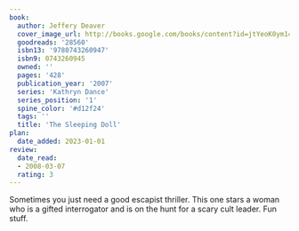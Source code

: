 ```yaml
---
book:
  author: Jeffery Deaver
  cover_image_url: http://books.google.com/books/content?id=jtYeoK0ym14C&printsec=frontcover&img=1&zoom=1&edge=curl&source=gbs_api
  goodreads: '28560'
  isbn13: '9780743260947'
  isbn9: 0743260945
  owned: ''
  pages: '428'
  publication_year: '2007'
  series: 'Kathryn Dance'
  series_position: '1'
  spine_color: '#d12f24'
  tags: ''
  title: 'The Sleeping Doll'
plan:
  date_added: 2023-01-01
review:
  date_read:
  - 2008-03-07
  rating: 3
---
```

Sometimes you just need a good escapist thriller. This one stars a woman who is a gifted interrogator and is on the hunt for a scary cult leader. Fun stuff.
